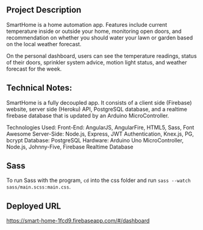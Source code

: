 ## Project Description

SmartHome is a home automation app. Features include current temperature inside or outside your home, monitoring open doors, and recommendation on whether you should water your lawn or garden based on the local weather forecast.

On the personal dashboard, users can see the temperature readings, status of their doors, sprinkler system advice, motion light status, and weather forecast for the week.

## Technical Notes:

SmartHome is a fully decoupled app. It consists of a client side (Firebase) website, server side (Heroku) API, PostgreSQL database, and a realtime firebase database that is updated by an Arduino MicroController.

Technologies Used:
Front-End: AngularJS, AngularFire, HTML5, Sass, Font Awesome
Server-Side: Node.js, Express, JWT Authentication, Knex.js, PG, bcrypt
Database: PostgreSQL
Hardware: Arduino Uno MicroController, Node.js, Johnny-Five, Firebase Realtime Database


## Sass
To run Sass with the program, ```cd``` into the css folder and run ```sass --watch sass/main.scss:main.css```.

## Deployed URL
https://smart-home-1fcd9.firebaseapp.com/#/dashboard
